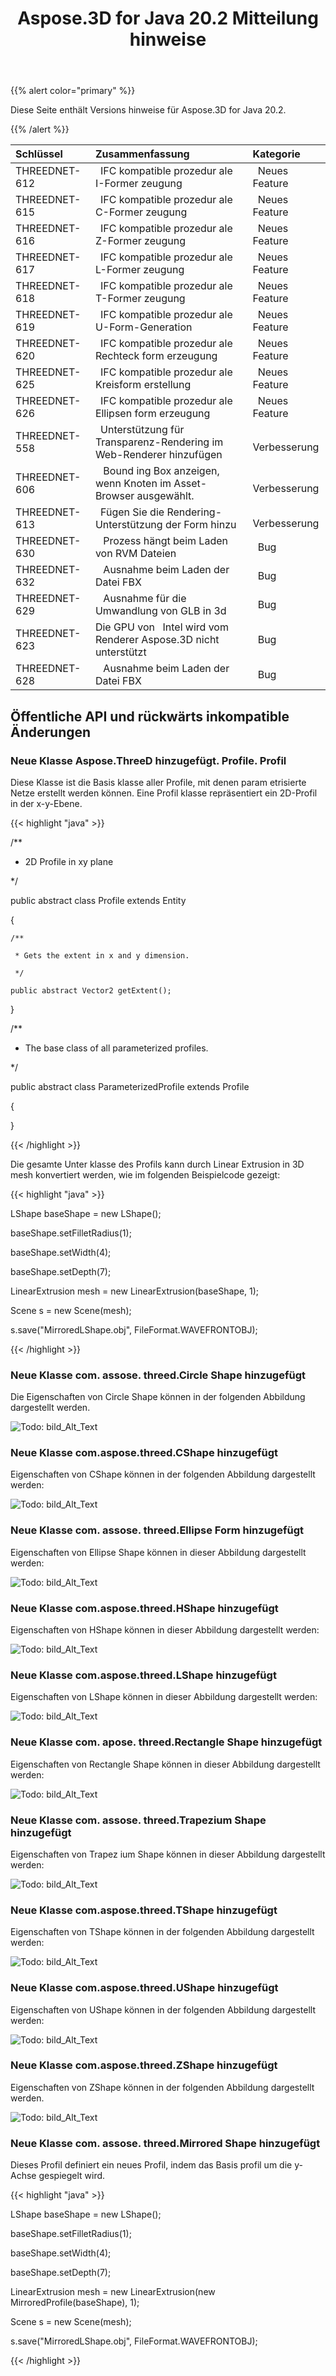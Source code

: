 ﻿---
title: Aspose.3D for Java 20.2 Mitteilung hinweise
type: docs
weight: 60
url: /de/java/aspose-3d-for-java-20-2-release-notes/
---
{{% alert color="primary" %}} 

Diese Seite enthält Versions hinweise für Aspose.3D for Java 20.2.

{{% /alert %}} 

|**Schlüssel**|**Zusammenfassung**|**Kategorie**|
|:- |:- |:- |
|THREEDNET-612 |` `IFC kompatible prozedur ale I-Former zeugung|` `Neues Feature|
|THREEDNET-615 |` `IFC kompatible prozedur ale C-Former zeugung|` `Neues Feature|
|THREEDNET-616 |` `IFC kompatible prozedur ale Z-Former zeugung|` `Neues Feature|
|THREEDNET-617 |` `IFC kompatible prozedur ale L-Former zeugung|` `Neues Feature|
|THREEDNET-618 |` `IFC kompatible prozedur ale T-Former zeugung|` `Neues Feature|
|THREEDNET-619 |` `IFC kompatible prozedur ale U-Form-Generation|` `Neues Feature|
|THREEDNET-620 |` `IFC kompatible prozedur ale Rechteck form erzeugung|` `Neues Feature|
|THREEDNET-625 |` `IFC kompatible prozedur ale Kreisform erstellung|` `Neues Feature|
|THREEDNET-626 |` `IFC kompatible prozedur ale Ellipsen form erzeugung|` `Neues Feature|
|THREEDNET-558 |` `Unterstützung für Transparenz-Rendering im Web-Renderer hinzufügen|` ` Verbesserung|
|THREEDNET-606 |` ` Bound ing Box anzeigen, wenn Knoten im Asset-Browser ausgewählt.|` ` Verbesserung|
|THREEDNET-613 |` `Fügen Sie die Rendering-Unterstützung der Form hinzu|` ` Verbesserung|
|THREEDNET-630 |` ` Prozess hängt beim Laden von RVM Dateien|` `Bug|
|THREEDNET-632 |` ` Ausnahme beim Laden der Datei FBX|` `Bug|
|THREEDNET-629 |` ` Ausnahme für die Umwandlung von GLB in 3d|` `Bug|
|THREEDNET-623 |Die GPU von ` `Intel wird vom Renderer Aspose.3D nicht unterstützt|` `Bug|
|THREEDNET-628 |` ` Ausnahme beim Laden der Datei FBX|` `Bug|
## **Öffentliche API und rückwärts inkompatible Änderungen**
### **Neue Klasse Aspose.ThreeD hinzugefügt. Profile. Profil**
Diese Klasse ist die Basis klasse aller Profile, mit denen param etrisierte Netze erstellt werden können. Eine Profil klasse repräsentiert ein 2D-Profil in der x-y-Ebene.

{{< highlight "java" >}}

  /**

 * 2D Profile in xy plane

 */

public abstract class Profile extends Entity

{



    /**

     * Gets the extent in x and y dimension.

     */

    public abstract Vector2 getExtent();

}



/**

 * The base class of all parameterized profiles.

 */

public abstract class ParameterizedProfile extends Profile

{

}

{{< /highlight >}}

Die gesamte Unter klasse des Profils kann durch Linear Extrusion in 3D mesh konvertiert werden, wie im folgenden Beispielcode gezeigt:



{{< highlight "java" >}}

 LShape baseShape = new LShape();

baseShape.setFilletRadius(1);

baseShape.setWidth(4);

baseShape.setDepth(7);

LinearExtrusion mesh = new LinearExtrusion(baseShape, 1);

Scene s = new Scene(mesh);

s.save("MirroredLShape.obj", FileFormat.WAVEFRONTOBJ);

{{< /highlight >}}
### **Neue Klasse com. assose. threed.Circle Shape hinzugefügt**
Die Eigenschaften von Circle Shape können in der folgenden Abbildung dargestellt werden.

![Todo: bild_Alt_Text](aspose-3d-for-java-20-2-release-notes_1.png)
### **Neue Klasse com.aspose.threed.CShape hinzugefügt**
Eigenschaften von CShape können in der folgenden Abbildung dargestellt werden:

![Todo: bild_Alt_Text](aspose-3d-for-java-20-2-release-notes_2.png)
### **Neue Klasse com. assose. threed.Ellipse Form hinzugefügt**
Eigenschaften von Ellipse Shape können in dieser Abbildung dargestellt werden:

![Todo: bild_Alt_Text](aspose-3d-for-java-20-2-release-notes_3.png)


### **Neue Klasse com.aspose.threed.HShape hinzugefügt**
Eigenschaften von HShape können in dieser Abbildung dargestellt werden:

![Todo: bild_Alt_Text](aspose-3d-for-java-20-2-release-notes_4.png)


### **Neue Klasse com.aspose.threed.LShape hinzugefügt**
Eigenschaften von LShape können in dieser Abbildung dargestellt werden:

![Todo: bild_Alt_Text](aspose-3d-for-java-20-2-release-notes_5.png)


### **Neue Klasse com. apose. threed.Rectangle Shape hinzugefügt**
Eigenschaften von Rectangle Shape können in dieser Abbildung dargestellt werden:

![Todo: bild_Alt_Text](aspose-3d-for-java-20-2-release-notes_6.png)


### **Neue Klasse com. assose. threed.Trapezium Shape hinzugefügt**
Eigenschaften von Trapez ium Shape können in dieser Abbildung dargestellt werden:

![Todo: bild_Alt_Text](aspose-3d-for-java-20-2-release-notes_7.png)


### **Neue Klasse com.aspose.threed.TShape hinzugefügt**
Eigenschaften von TShape können in der folgenden Abbildung dargestellt werden:

![Todo: bild_Alt_Text](aspose-3d-for-java-20-2-release-notes_8.png)
### **Neue Klasse com.aspose.threed.UShape hinzugefügt**
Eigenschaften von UShape können in der folgenden Abbildung dargestellt werden:

![Todo: bild_Alt_Text](aspose-3d-for-java-20-2-release-notes_9.png)


### **Neue Klasse com.aspose.threed.ZShape hinzugefügt**
Eigenschaften von ZShape können in der folgenden Abbildung dargestellt werden.

![Todo: bild_Alt_Text](aspose-3d-for-java-20-2-release-notes_10.png)


### **Neue Klasse com. assose. threed.Mirrored Shape hinzugefügt**
Dieses Profil definiert ein neues Profil, indem das Basis profil um die y-Achse gespiegelt wird.

{{< highlight "java" >}}

 LShape baseShape = new LShape();

baseShape.setFilletRadius(1);

baseShape.setWidth(4);

baseShape.setDepth(7);

LinearExtrusion mesh = new LinearExtrusion(new MirroredProfile(baseShape), 1);

Scene s = new Scene(mesh);

s.save("MirroredLShape.obj", FileFormat.WAVEFRONTOBJ);

{{< /highlight >}}
